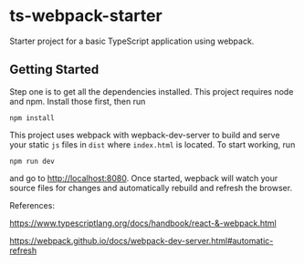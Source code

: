 # ts-webpack-starter
Starter project for a basic TypeScript application using webpack. 

## Getting Started ##

Step one is to get all the dependencies installed. This project requires
node and npm. Install those first, then run

    npm install

This project uses webpack with wepback-dev-server to build and serve your
static `js` files in `dist` where `index.html` is located. To start working,
run

    npm run dev

and go to <http://localhost:8080>. Once started, wepback will watch your
source files for changes and automatically rebuild and refresh the browser. 

References:

<https://www.typescriptlang.org/docs/handbook/react-&-webpack.html>

<https://webpack.github.io/docs/webpack-dev-server.html#automatic-refresh>
